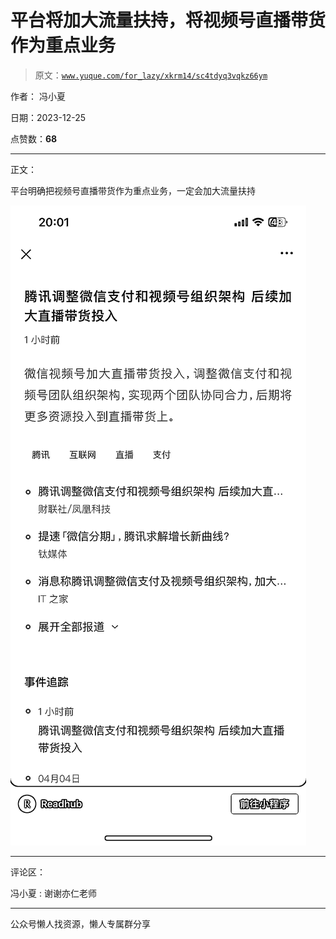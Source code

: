 # 平台将加大流量扶持，将视频号直播带货作为重点业务

> 原文：[`www.yuque.com/for_lazy/xkrm14/sc4tdyq3vqkz66ym`](https://www.yuque.com/for_lazy/xkrm14/sc4tdyq3vqkz66ym)

作者： 冯小夏

日期：2023-12-25

点赞数：**68**

* * *

正文：

平台明确把视频号直播带货作为重点业务，一定会加大流量扶持

![](img/10ab4d122a3453f3467942ad4f698ddd.png)

* * *

评论区：

冯小夏 : 谢谢亦仁老师

* * *

公众号懒人找资源，懒人专属群分享